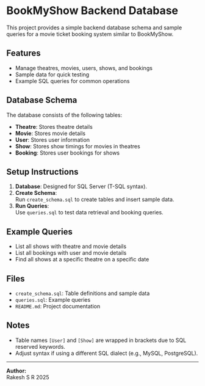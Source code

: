 # BookMyShow Backend Database

This project provides a simple backend database schema and sample queries for a movie ticket booking system similar to BookMyShow.

## Features

- Manage theatres, movies, users, shows, and bookings
- Sample data for quick testing
- Example SQL queries for common operations

## Database Schema

The database consists of the following tables:

- **Theatre**: Stores theatre details
- **Movie**: Stores movie details
- **User**: Stores user information
- **Show**: Stores show timings for movies in theatres
- **Booking**: Stores user bookings for shows

## Setup Instructions

1. **Database**: Designed for SQL Server (T-SQL syntax).
2. **Create Schema**:  
   Run `create_schema.sql` to create tables and insert sample data.
3. **Run Queries**:  
   Use `queries.sql` to test data retrieval and booking queries.

## Example Queries

- List all shows with theatre and movie details
- List all bookings with user and movie details
- Find all shows at a specific theatre on a specific date

## Files

- `create_schema.sql`: Table definitions and sample data
- `queries.sql`: Example queries
- `README.md`: Project documentation

## Notes

- Table names `[User]` and `[Show]` are wrapped in brackets due to SQL reserved keywords.
- Adjust syntax if using a different SQL dialect (e.g., MySQL, PostgreSQL).

---

**Author:**  
Rakesh S R 
2025

